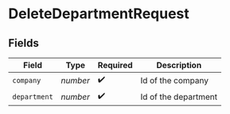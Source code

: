 # DeleteDepartmentRequest


## Fields

| Field                | Type                 | Required             | Description          |
| -------------------- | -------------------- | -------------------- | -------------------- |
| `company`            | *number*             | :heavy_check_mark:   | Id of the company    |
| `department`         | *number*             | :heavy_check_mark:   | Id of the department |